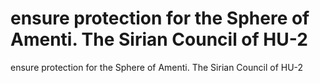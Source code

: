 # ensure protection for the Sphere of Amenti. The Sirian Council of HU-2

ensure protection for the Sphere of Amenti. The Sirian Council of HU-2